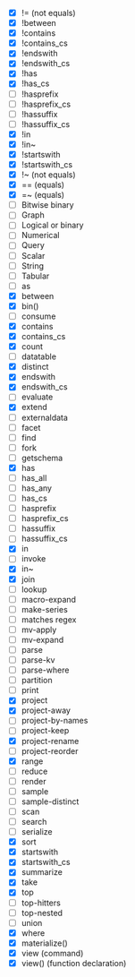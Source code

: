 - [x] != (not equals)
- [x] !between
- [x] !contains
- [x] !contains_cs
- [x] !endswith
- [x] !endswith_cs
- [x] !has
- [x] !has_cs
- [ ] !hasprefix
- [ ] !hasprefix_cs
- [ ] !hassuffix
- [ ] !hassuffix_cs
- [x] !in
- [x] !in~
- [x] !startswith
- [x] !startswith_cs
- [x] !~ (not equals)
- [x] == (equals)
- [x] =~ (equals)
- [ ] Bitwise binary
- [ ] Graph
- [ ] Logical or binary
- [ ] Numerical
- [ ] Query
- [ ] Scalar
- [ ] String
- [ ] Tabular
- [ ] as
- [x] between
- [x] bin()
- [ ] consume
- [x] contains
- [x] contains_cs
- [x] count
- [ ] datatable
- [x] distinct
- [x] endswith
- [x] endswith_cs
- [ ] evaluate
- [x] extend
- [ ] externaldata
- [ ] facet
- [ ] find
- [ ] fork
- [ ] getschema
- [x] has
- [ ] has_all
- [ ] has_any
- [ ] has_cs
- [ ] hasprefix
- [ ] hasprefix_cs
- [ ] hassuffix
- [ ] hassuffix_cs
- [x] in
- [ ] invoke
- [x] in~
- [x] join
- [ ] lookup
- [ ] macro-expand
- [ ] make-series
- [ ] matches regex
- [ ] mv-apply
- [ ] mv-expand
- [ ] parse
- [ ] parse-kv
- [ ] parse-where
- [ ] partition
- [ ] print
- [x] project
- [x] project-away
- [ ] project-by-names
- [ ] project-keep
- [x] project-rename
- [ ] project-reorder
- [x] range
- [ ] reduce
- [ ] render
- [ ] sample
- [ ] sample-distinct
- [ ] scan
- [ ] search
- [ ] serialize
- [x] sort
- [x] startswith
- [x] startswith_cs
- [x] summarize
- [x] take
- [x] top
- [ ] top-hitters
- [ ] top-nested
- [ ] union
- [x] where
- [x] materialize()
- [x] view (command)
- [x] view() (function declaration)
